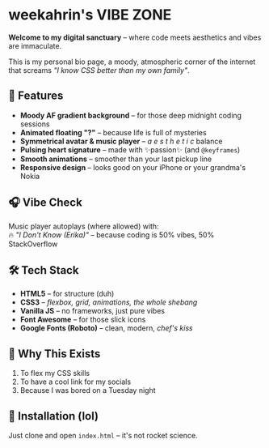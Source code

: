# weekahrin's VIBE ZONE 

**Welcome to my digital sanctuary** – where code meets aesthetics and vibes are immaculate.  

This is my personal bio page, a moody, atmospheric corner of the internet that screams *"I know CSS better than my own family"*.  

## 🎨 Features  

- **Moody AF gradient background** – for those deep midnight coding sessions  
- **Animated floating "?"** – because life is full of mysteries  
- **Symmetrical avatar & music player** – *a e s t h e t i c* balance  
- **Pulsing heart signature** – made with ✨passion✨ (and `@keyframes`)  
- **Smooth animations** – smoother than your last pickup line  
- **Responsive design** – looks good on your iPhone or your grandma's Nokia  

## 🎧 Vibe Check  

Music player autoplays (where allowed) with:  
🔥 *"I Don't Know (Erika)"* – because coding is 50% vibes, 50% StackOverflow  

## 🛠️ Tech Stack  

- **HTML5** – for structure (duh)  
- **CSS3** – *flexbox, grid, animations, the whole shebang*  
- **Vanilla JS** – no frameworks, just pure vibes  
- **Font Awesome** – for those slick icons  
- **Google Fonts (Roboto)** – clean, modern, *chef's kiss*  

## 🌟 Why This Exists  

1. To flex my CSS skills  
2. To have a cool link for my socials  
3. Because I was bored on a Tuesday night  

## 🚀 Installation (lol)  

Just clone and open `index.html` – it's not rocket science. 
